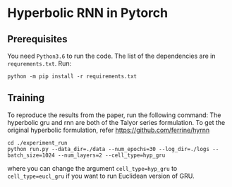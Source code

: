 Hyperbolic RNN in Pytorch
=========================

## Prerequisites
You need `Python3.6` to run the code. The list of the dependencies are in `requrements.txt`. Run:
```
python -m pip install -r requirements.txt
```

## Training

To reproduce the results from the paper, run the following command:
The hyperbolic gru and rnn are both of the Talyor series formulation.
To get the original hyperbolic formulation, refer https://github.com/ferrine/hyrnn

```
cd ./experiment_run
python run.py --data_dir=./data --num_epochs=30 --log_dir=./logs --batch_size=1024 --num_layers=2 --cell_type=hyp_gru
```

where you can change the argument `cell_type=hyp_gru` to `cell_type=eucl_gru` if you want to run Euclidean version of GRU.
